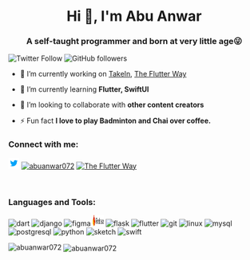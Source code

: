 <h1 align="center">Hi 👋, I'm Abu Anwar</h1>
<h3 align="center">A self-taught programmer and born at very little age😜</h3>

![Twitter Follow](https://img.shields.io/twitter/follow/abuanwar072?label=Abuanwar072&logo=twitter&style=for-the-badge)
![GitHub followers](https://img.shields.io/github/followers/abuanwar072?logo=GitHub&style=for-the-badge)

- 🔭 I’m currently working on [TakeIn](https://takein.com/), [The Flutter Way](https://www.youtube.com/channel/UCJm7i4g4z7ZGcJA_HKHLCVw)

- 🌱 I’m currently learning **Flutter, SwiftUI**

- 👯 I’m looking to collaborate with **other content creators**

- ⚡ Fun fact **I love to play Badminton and Chai over coffee.**

### Connect with me:

<a href="https://twitter.com/abuanwar072" target="blank"><img src="https://raw.githubusercontent.com/github/explore/80688e429a7d4ef2fca1e82350fe8e3517d3494d/topics/twitter/twitter.png" alt="abuanwar072" title="abuanwar072" height="22" width="22" /></a>
<a href="https://linkedin.com/in/abuanwar072" target="blank"><img src="https://www.vectorlogo.zone/logos/linkedin/linkedin-icon.svg" alt="abuanwar072" title="abuanwar072" height="22" width="22" /></a>
<a href="https://www.youtube.com/c/TheFlutterWay/featured" target="blank"><img src="https://www.vectorlogo.zone/logos/youtube/youtube-icon.svg" alt="The Flutter Way" title="The Flutter Way" height="22" width="22" /></a>


<br />

### Languages and Tools:

<p align="left">
  <img src="https://www.vectorlogo.zone/logos/dartlang/dartlang-icon.svg" alt="dart" title="Dart" width="22" height="22"/> 
  <img src="https://raw.githubusercontent.com/gilbarbara/logos/master/logos/django.svg" alt="django" title="Django" width="22" height="22"/> 
  <img src="https://www.vectorlogo.zone/logos/figma/figma-icon.svg" alt="figma" title="Figma" width="22" height="22"/> 
  <img src="https://raw.githubusercontent.com/gilbarbara/logos/master/logos/firebase.svg" alt="firebase" title="Firebase" width="22" height="22"/> 
  <img src="https://www.vectorlogo.zone/logos/pocoo_flask/pocoo_flask-icon.svg" alt="flask" title="Flask" width="22" height="22"/> 
  <img src="https://www.vectorlogo.zone/logos/flutterio/flutterio-icon.svg" alt="flutter" title="Flutter" width="22" height="22"/> 
  <img src="https://www.vectorlogo.zone/logos/git-scm/git-scm-icon.svg" alt="git" title="Git" width="22" height="22"/> 
  <img src="https://cdn.jsdelivr.net/npm/simple-icons@v5/icons/linux.svg" alt="linux" title="Linux" width="22" height="22"/>
  <img src="https://raw.githubusercontent.com/gilbarbara/logos/master/logos/mysql.svg" alt="mysql" title="Mysql" width="22" height="22"/> 
  <img src="https://raw.githubusercontent.com/gilbarbara/logos/master/logos/postgresql.svg" alt="postgresql" title="Postgresql" width="22" height="22"/> 
  <img src="https://raw.githubusercontent.com/gilbarbara/logos/master/logos/python.svg" alt="python" title="Python" width="22" height="22"/> 
  <img src="https://www.vectorlogo.zone/logos/sketchapp/sketchapp-icon.svg" alt="sketch" title="Sketch" width="22" height="22"/> 
  <img src="https://raw.githubusercontent.com/gilbarbara/logos/master/logos/swift.svg" alt="swift" title="Swift" width="22" height="22"/>
</p>

<p><img align="left" src="https://github-readme-stats.vercel.app/api/top-langs/?username=abuanwar072&layout=compact&hide=html" alt="abuanwar072" /></p>

<p>&nbsp;<img align="center" src="https://github-readme-stats.vercel.app/api?username=abuanwar072&show_icons=true" alt="abuanwar072" /></p>


